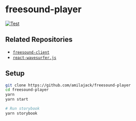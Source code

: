 # freesound-player

[![Test](https://github.com/amilajack/freesound-player/workflows/Test/badge.svg)](https://github.com/amilajack/freesound-player/actions?query=workflow%3ATest)

## Related Repositories

* [`freesound-client`](https://github.com/amilajack/freesound-client)
* [`react-wavesurfer.js`](https://github.com/amilajack/react-wavesurfer.js)

## Setup

```bash
git clone https://github.com/amilajack/freesound-player
cd freesound-player
yarn
yarn start

# Run storybook
yarn storybook
```
